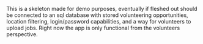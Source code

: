This is a skeleton made for demo purposes, eventually if fleshed out should be connected to an sql database with stored volunteering opportunities, 
location filtering, login/password capabilities, and a way for volunteers to upload jobs. 
Right now the app is only functional from the volunteers perspective.
